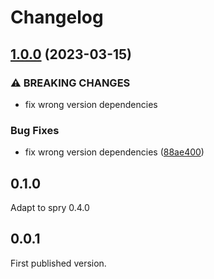 # Changelog

## [1.0.0](https://github.com/odroe/spry/compare/spry_static-v0.1.0...spry_static-v1.0.0) (2023-03-15)


### ⚠ BREAKING CHANGES

* fix wrong version dependencies

### Bug Fixes

* fix wrong version dependencies ([88ae400](https://github.com/odroe/spry/commit/88ae40047602c88de259df2147288cc23e41a8df))

## 0.1.0

Adapt to spry 0.4.0

## 0.0.1

First published version.
